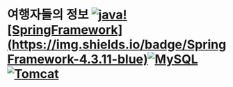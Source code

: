 

# 여행자들의 정보 [![java](https://img.shields.io/badge/JAVA-1.8-blue)](https://www.oracle.com/technetwork/java/index.html)[![SpringFramework](https://img.shields.io/badge/Spring Framework-4.3.11-blue)](https://spring.io/)[![MySQL](https://img.shields.io/badge/MySQL-8.0.15-blue)](https://www.mysql.com/)[![Tomcat](https://img.shields.io/badge/Tomcat-9.0-blue)](http://tomcat.apache.org/)

